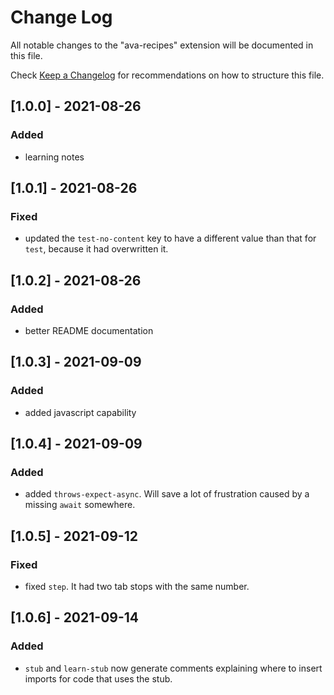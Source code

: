 # Change Log

All notable changes to the "ava-recipes" extension will be documented in this file.

Check [Keep a Changelog](http://keepachangelog.com/) for recommendations on how to structure this file.

## [1.0.0] - 2021-08-26
### Added
- learning notes

## [1.0.1] - 2021-08-26
### Fixed
- updated the `test-no-content` key to have a different value than that for `test`, because it had overwritten it.

## [1.0.2] - 2021-08-26
### Added
- better README documentation

## [1.0.3] - 2021-09-09
### Added
- added javascript capability

## [1.0.4] - 2021-09-09
### Added
- added `throws-expect-async`. Will save a lot of frustration caused by a missing `await` somewhere.

## [1.0.5] - 2021-09-12
### Fixed
- fixed `step`. It had two tab stops with the same number.

## [1.0.6] - 2021-09-14
### Added
- `stub` and `learn-stub` now generate comments explaining where to insert imports for code that uses the stub.
